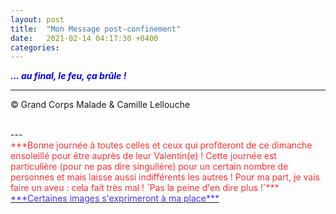 ```yaml
---
layout: post
title:  "Mon Message post-confinement"
date:   2021-02-14 04:17:30 +0400
categories: 
---
```



<span style="color: blue">***... au final, le feu, ça brûle !***</span>
<br/>


---
&copy;  Grand Corps Malade & Camille Lellouche

<br>
---

<br>
<span style="color: #ff3333">***Bonne journée à toutes celles et ceux qui profiteront de ce dimanche ensoleillé pour être auprès de leur Valentin(e) !
Cette journée est particulière (pour ne pas dire singulière) pour un certain nombre de personnes et mais laisse aussi indifférents les autres !
Pour ma part, je vais faire un aveu : cela fait très mal !
`Pas la peine d'en dire plus !`***</span>

<br>
<a href="https://pixabay.com/fr/users/alexey_hulsov-388655/?tab=latest" target="_blank"><span style="color:  #4933ff">***Certaines images s'exprimeront à ma place***</span></a>
